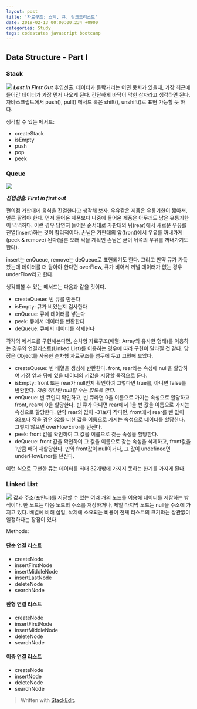 ```yaml
---
layout: post
title: '자료구조: 스택, 큐, 링크드리스트'
date: 2019-02-13 00:00:00.234 +0900
categories: Study
tags: codestates javascript bootcamp
---
```


## Data Structure - Part I

### Stack

![](https://www.geeksforgeeks.org/wp-content/uploads/gq/2013/03/stack.png)
**_Last In First Out_**
후입선출. 데이터가 들락거리는 어떤 뭉치가 있을때, 가장 최근에 들어간 데이터가 가장 먼저 나오게 된다. 간단하게 바닥이 막힌 상자라고 생각하면 된다. 자바스크립트에서 push(), pull() 메서드 혹은 shift(), unshift()로 표현 가능할 듯 하다.

생각할 수 있는 메서드:

- createStack
- isEmpty
- push
- pop
- peek

<!--more-->

### Queue

![](https://www.geeksforgeeks.org/wp-content/uploads/gq/2014/02/Queue.png)

**_선입선출: First in first out_**

편의점 가판대에 음식을 진열한다고 생각해 보자. 우유같은 제품은 유통기한이 짧아서, 얼른 팔려야 한다. 먼저 들어온 제품보다 나중에 들어온 제품은 아무래도 남은 유통기한이 넉넉하다. 이런 경우 당연히 들어온 순서대로 가판대의 뒤(rear)에서 새로운 우유를 진열(insert)하는 것이 합리적이다. 손님은 가판대의 앞(front)에서 우유를 꺼내가게(peek & remove) 된다(물론 오래 먹을 계획인 손님은 굳이 뒤쪽의 우유를 꺼내가기도 한다).

insert는 enQueue, remove는 deQueue로 표현되기도 한다.
그리고 만약 큐가 가득 찼는데 데이터를 더 담아야 한다면 overFlow, 큐가 비어서 꺼낼 데이터가 없는 경우 underFlow라고 한다.

생각해볼 수 있는 메서드는 다음과 같을 것이다.

- createQueue: 빈 큐를 만든다
- isEmpty: 큐가 비었는지 검사한다
- enQueue: 큐에 데이터를 넣는다
- peek: 큐에서 데이터를 반환한다
- deQueue: 큐에서 데이터를 삭제한다

각각의 메서드를 구현해본다면, 순차형 자료구조(배열: Array와 유사한 형태)를 이용하는 경우와 연결리스트(Linked List)를 이용하는 경우에 따라 구현이 달라질 것 같다. 당장은 Object를 사용한 순차형 자료구조를 염두에 두고 고민해 보았다.

- createQueue: 빈 배열을 생성해 반환한다. front, rear라는 속성에 null을 할당하여 가장 앞과 뒤에 있을 데이터의 키값을 저장할 목적으로 둔다.
- isEmpty: front 또는 rear가 null인지 확인하여 그렇다면 true를, 아니면 false를 반환한다. _개중 하나만 null일 수는 없도록 한다_.
- enQueue: 빈 큐인지 확인하고, 빈 큐라면 0을 이름으로 가지는 속성으로 할당하고 front, rear에 0을 할당한다. 빈 큐가 아니면 rear에서 1을 뺀 값을 이름으로 가지는 속성으로 할당한다. 만약 rear의 값이 -31보다 작다면, front에서 rear를 뺀 값이 32보다 작을 경우 32를 더한 값을 이름으로 가지는 속성으로 데이터를 할당한다. 그렇지 않으면 overFlowError를 던진다.
- peek: front 값을 확인하여 그 값을 이름으로 갖는 속성을 할당한다.
- deQueue: front 값을 확인하여 그 값을 이름으로 갖는 속성을 삭제하고, front값을 1만큼 빼어 재할당한다. 만약 front값이 null이거나, 그 값이 undefined면 underFlowError를 던진다.

이런 식으로 구현한 큐는 데이터를 최대 32개밖에 가지지 못하는 한계를 가지게 된다.

### Linked List

![](https://www.geeksforgeeks.org/wp-content/uploads/gq/2013/03/Linkedlist.png)
값과 주소(포인터)를 저장할 수 있는 여러 개의 노드를 이용해 데이터를 저장하는 방식이다. 한 노드는 다음 노드의 주소를 저장하거나, 제일 마지막 노드는 null을 주소에 가지고 있다. 배열에 비해 삽입, 삭제에 소요되는 비용이 전체 리스트의 크기와는 상관없이 일정하다는 장점이 있다.

Methods:

#### 단순 연결 리스트

- createNode
- insertFirstNode
- insertMiddleNode
- insertLastNode
- deleteNode
- searchNode

#### 환형 연결 리스트

- createNode
- insertFirstNode
- insertMiddleNode
- deleteNode
- searchNode

#### 이중 연결 리스트

- createNode
- insertNode
- deleteNode
- searchNode

> Written with [StackEdit](https://stackedit.io/).
